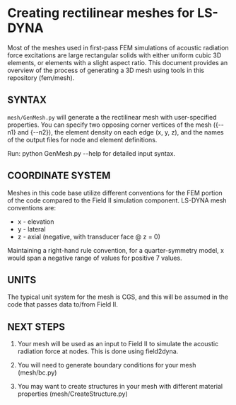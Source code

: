 Creating rectilinear meshes for LS-DYNA
========================================

Most of the meshes used in first-pass FEM simulations of acoustic radiation force excitations are large rectangular solids with either uniform cubic 3D elements, or elements with a slight aspect ratio.  This document provides an overview of the process of generating a 3D mesh using tools in this repository (fem/mesh).

SYNTAX
------
```mesh/GenMesh.py``` will generate a the rectilinear mesh with user-specified
properties.  You can specify two opposing corner vertices of the mesh ({--n1} and
{--n2}), the element density on each edge (x, y, z), and the names of the output
files for node and element definitions.  

Run: python GenMesh.py --help for detailed input syntax.

COORDINATE SYSTEM
-----------------
Meshes in this code base utilize different conventions for the FEM portion of the code compared to the Field II simulation component.  LS-DYNA mesh conventions are:

 * x - elevation 
 * y - lateral
 * z - axial (negative, with transducer face @ z = 0)

Maintaining a right-hand rule convention, for a quarter-symmetry model, x would
span a negative range of values for positive 7 values.  

UNITS
-----
The typical unit system for the mesh is CGS, and this will be assumed in the
code that passes data to/from Field II.

NEXT STEPS
----------
1. Your mesh will be used as an input to Field II to simulate the acoustic
radiation force at nodes.  This is done using field2dyna.

2. You will need to generate boundary conditions for your mesh (mesh/bc.py)

3. You may want to create structures in your mesh with different material
properties (mesh/CreateStructure.py)

